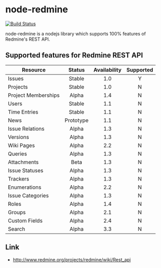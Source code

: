 node-redmine
===============

[![Build Status](https://travis-ci.org/zanran/node-redmine.svg?branch=master)](https://travis-ci.org/zanran/node-redmine)

node-redmine is a nodejs library which supports 100% features of Redmine's REST API.

## Supported features for Redmine REST API

|Resource|Status|Availability|Supported|
|------------- |:-------------:|:-----:|:-----:|
|Issues|Stable|1.0|Y|
|Projects |Stable |1.0|N|
|Project Memberships|Alpha |1.4|N|
|Users |Stable |1.1|N|
|Time Entries |Stable|1.1|N|
|News |Prototype |1.1|N|
|Issue Relations |Alpha |1.3|N|
|Versions |Alpha |1.3|N|
|Wiki Pages |Alpha |2.2|N|
|Queries |Alpha |1.3|N|
|Attachments |Beta |1.3|N|
|Issue Statuses |Alpha |1.3|N|
|Trackers |Alpha |1.3|N|
|Enumerations |Alpha |2.2|N|
|Issue Categories |Alpha |1.3|N|
|Roles|Alpha |1.4|N|
|Groups|Alpha |2.1|N|
|Custom Fields |Alpha |2.4|N|
|Search|Alpha|3.3|N|


## Link

* http://www.redmine.org/projects/redmine/wiki/Rest_api
